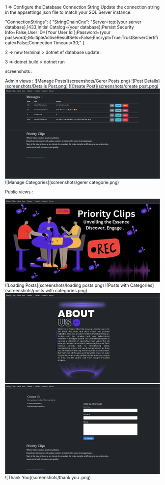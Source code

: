 





1 =>  Configure the Database Connection String
Update the connection string in the appsettings.json file to match your SQL Server instance:

"ConnectionStrings": {
  "StringChainCnx": "Server=tcp:{your server database},1433;Initial Catalog={your database};Persist Security Info=False;User ID={Your User Id };Password={your password};MultipleActiveResultSets=False;Encrypt=True;TrustServerCertificate=False;Connection Timeout=30;"
}

2 => new terminal > dotnet ef database update .

3 => dotnet build > dotnet run

screenshots : 


Admin views : 
![Manage Posts](screenshots/Gerer Posts.png)
![Post Details](screenshots/Details Post.png)
![Create Post](screenshots/create post.png)
![Messages](screenshots/Messages.png)
![Manage Categories](screenshots/gerer categorie.png)


Public  views : 

![Priority Clips Image 1](screenshots/priorityclipsimg1.png)
![Loading Posts](screenshots/loading posts.png)
![Posts with Categories](screenshots/posts with categories.png)
![About Us](screenshots/aboutus.png)
![Contact Us](screenshots/contactus.png)
![Thank You](screenshots/thank you .png)


